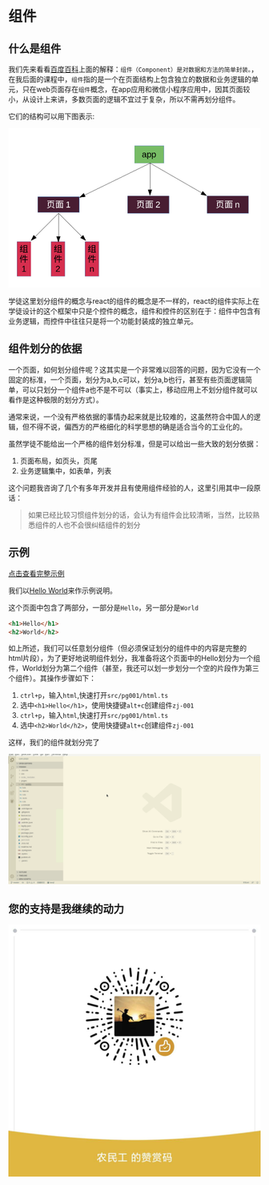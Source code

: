 # 组件

## 什么是组件

我们先来看看[百度百科](https://baike.baidu.com/item/%E7%BB%84%E4%BB%B6)上面的解释：`组件（Component）是对数据和方法的简单封装。`，在我后面的课程中，`组件`指的是一个在页面结构上包含独立的数据和业务逻辑的单元，只在web页面存在`组件`概念，在app应用和微信小程序应用中，因其页面较小，从设计上来讲，多数页面的逻辑不宜过于复杂，所以不需再划分组件。

它们的结构可以用下图表示:

![结构图](../images/20200416150825.png)

学徒这里划分组件的概念与react的组件的概念是不一样的，react的组件实际上在学徒设计的这个框架中只是个控件的概念，组件和控件的区别在于：组件中包含有业务逻辑，而控件中往往只是将一个功能封装成的独立单元。

## 组件划分的依据

一个页面，如何划分组件呢？这其实是一个非常难以回答的问题，因为它没有一个固定的标准，一个页面，划分为a,b,c可以，划分a,b也行，甚至有些页面逻辑简单，可以只划分一个组件a也不是不可以（事实上，移动应用上不划分组件就可以看作是这种极限的划分方式）。

通常来说，一个没有严格依据的事情办起来就是比较难的，这虽然符合中国人的逻辑，但不得不说，偏西方的严格细化的科学思想的确是适合当今的工业化的。

虽然学徒不能给出一个严格的组件划分标准，但是可以给出一些大致的划分依据：

1. 页面布局，如页头，页尾
1. 业务逻辑集中，如表单，列表

这个问题我咨询了几个有多年开发并且有使用组件经验的人，这里引用其中一段原话：

> 如果已经比较习惯组件划分的话，会认为有组件会比较清晰，当然，比较熟悉组件的人也不会很纠结组件的划分

## 示例

[点击查看完整示例](https://github.com/mm-works/p000004)

我们以[Hello World](https://github.com/mm-works/p000001)来作示例说明。

这个页面中包含了两部分，一部分是`Hello`，另一部分是`World`

```html
<h1>Hello</h1>
<h2>World</h2>
```

如上所述，我们可以任意划分组件（但必须保证划分的组件中的内容是完整的html片段），为了更好地说明组件划分，我准备将这个页面中的Hello划分为一个组件，World划分为第二个组件（甚至，我还可以划一步划分一个空的片段作为第三个组件）。其操作步骤如下：

1. `ctrl+p`，输入`html`,快速打开`src/pg001/html.ts`
1. 选中`<h1>Hello</h1>`，使用快捷键`alt+c`创建组件`zj-001`
1. `ctrl+p`，输入`html`,快速打开`src/pg001/html.ts`
1. 选中`<h2>World</h2>`，使用快捷键`alt+c`创建组件`zj-001`

这样，我们的组件就划分完了

![添加组件](../images/2020-04-16-15-59.gif)

## 您的支持是我继续的动力

![打赏](../images/dashang.jpg)
